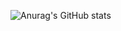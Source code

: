 ![Anurag's GitHub stats](https://github-readme-stats.vercel.app/api?username=SaulZhang&show_icons=true&theme=radical)
